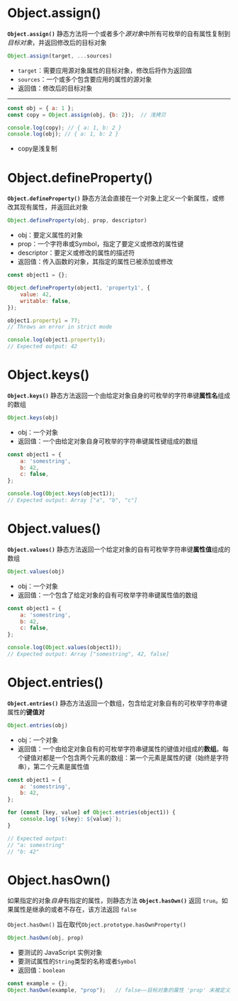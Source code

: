 # Object.assign()

**`Object.assign()`** 静态方法将一个或者多个*源对象*中所有可枚举的自有属性复制到*目标对象*，并返回修改后的目标对象

```javascript
Object.assign(target, ...sources)
```

- `target`：需要应用源对象属性的目标对象，修改后将作为返回值
- `sources`：一个或多个包含要应用的属性的源对象
- 返回值：修改后的目标对象

---

```javascript
const obj = { a: 1 };
const copy = Object.assign(obj, {b: 2});  // 浅拷贝

console.log(copy); // { a: 1, b: 2 }
console.log(obj); // { a: 1, b: 2 }
```

- copy是浅复制



# Object.defineProperty()

**`Object.defineProperty()`** 静态方法会直接在一个对象上定义一个新属性，或修改其现有属性，并返回此对象

```javascript
Object.defineProperty(obj, prop, descriptor)
```

- obj：要定义属性的对象
- prop：一个字符串或Symbol，指定了要定义或修改的属性键
- descriptor：要定义或修改的属性的描述符
- 返回值：传入函数的对象，其指定的属性已被添加或修改

```javascript
const object1 = {};

Object.defineProperty(object1, 'property1', {
    value: 42,
    writable: false,
});

object1.property1 = 77;
// Throws an error in strict mode

console.log(object1.property1);
// Expected output: 42
```



# Object.keys()

**`Object.keys()`** 静态方法返回一个由给定对象自身的可枚举的字符串键**属性名**组成的数组

```javascript
Object.keys(obj)
```

- obj：一个对象
- 返回值：一个由给定对象自身可枚举的字符串键属性键组成的数组

```javascript
const object1 = {
    a: 'somestring',
    b: 42,
    c: false,
};

console.log(Object.keys(object1));
// Expected output: Array ["a", "b", "c"]
```



# Object.values()

**`Object.values()`** 静态方法返回一个给定对象的自有可枚举字符串键**属性值**组成的数组

```javascript
Object.values(obj)
```

- obj：一个对象
- 返回值：一个包含了给定对象的自有可枚举字符串键属性值的数组

```javascript
const object1 = {
    a: 'somestring',
    b: 42,
    c: false,
};

console.log(Object.values(object1));
// Expected output: Array ["somestring", 42, false]
```



# Object.entries()

**`Object.entries()`** 静态方法返回一个数组，包含给定对象自有的可枚举字符串键属性的**键值对**

```javascript
Object.entries(obj)
```

- obj：一个对象
- 返回值：一个由给定对象自有的可枚举字符串键属性的键值对组成的**数组**。每个键值对都是一个包含两个元素的数组：第一个元素是属性的键（始终是字符串），第二个元素是属性值

```javascript
const object1 = {
    a: 'somestring',
    b: 42,
};

for (const [key, value] of Object.entries(object1)) {
	console.log(`${key}: ${value}`);
}

// Expected output:
// "a: somestring"
// "b: 42"
```





# Object.hasOwn()

如果指定的对象*自身*有指定的属性，则静态方法 **`Object.hasOwn()`** 返回 `true`。如果属性是继承的或者不存在，该方法返回 `false`

`Object.hasOwn()` 旨在取代`Object.prototype.hasOwnProperty()`

```javascript
Object.hasOwn(obj, prop)
```

- 要测试的 JavaScript 实例对象
- 要测试属性的`String`类型的名称或者`Symbol`
- 返回值：`boolean`

```javascript
const example = {};
Object.hasOwn(example, "prop");   // false——目标对象的属性 'prop' 未被定义
```

